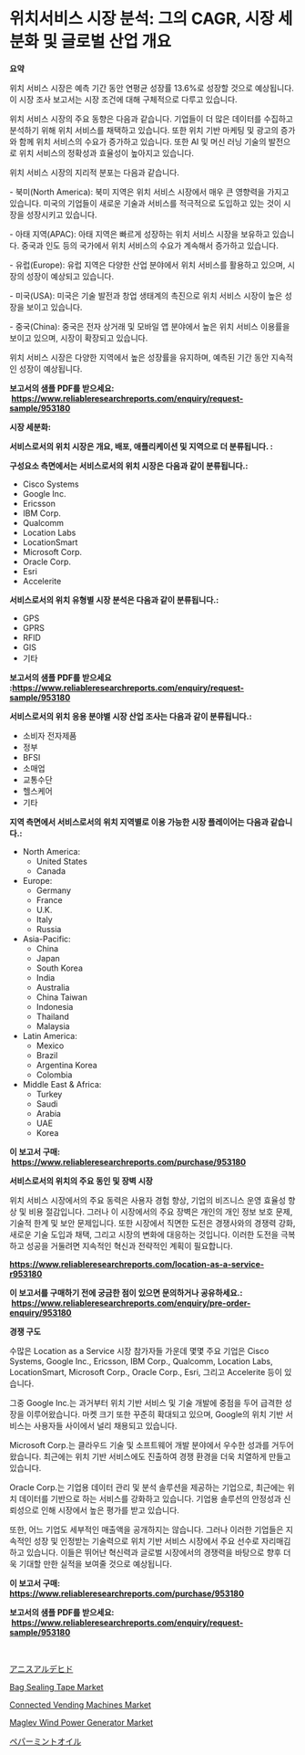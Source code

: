 <p><h1>위치서비스 시장 분석: 그의 CAGR, 시장 세분화 및 글로벌 산업 개요</h1></p><p><strong>요약</strong></p>
<p><p>위치 서비스 시장은 예측 기간 동안 연평균 성장률 13.6%로 성장할 것으로 예상됩니다. 이 시장 조사 보고서는 시장 조건에 대해 구체적으로 다루고 있습니다.</p><p>위치 서비스 시장의 주요 동향은 다음과 같습니다. 기업들이 더 많은 데이터를 수집하고 분석하기 위해 위치 서비스를 채택하고 있습니다. 또한 위치 기반 마케팅 및 광고의 증가와 함께 위치 서비스의 수요가 증가하고 있습니다. 또한 AI 및 머신 러닝 기술의 발전으로 위치 서비스의 정확성과 효율성이 높아지고 있습니다.</p><p>위치 서비스 시장의 지리적 분포는 다음과 같습니다.</p><p>- 북미(North America): 북미 지역은 위치 서비스 시장에서 매우 큰 영향력을 가지고 있습니다. 미국의 기업들이 새로운 기술과 서비스를 적극적으로 도입하고 있는 것이 시장을 성장시키고 있습니다.</p><p>- 아태 지역(APAC): 아태 지역은 빠르게 성장하는 위치 서비스 시장을 보유하고 있습니다. 중국과 인도 등의 국가에서 위치 서비스의 수요가 계속해서 증가하고 있습니다.</p><p>- 유럽(Europe): 유럽 지역은 다양한 산업 분야에서 위치 서비스를 활용하고 있으며, 시장의 성장이 예상되고 있습니다.</p><p>- 미국(USA): 미국은 기술 발전과 창업 생태계의 촉진으로 위치 서비스 시장이 높은 성장을 보이고 있습니다.</p><p>- 중국(China): 중국은 전자 상거래 및 모바일 앱 분야에서 높은 위치 서비스 이용률을 보이고 있으며, 시장이 확장되고 있습니다.</p><p>위치 서비스 시장은 다양한 지역에서 높은 성장률을 유지하며, 예측된 기간 동안 지속적인 성장이 예상됩니다.</p></p>
<p><strong>보고서의 샘플 PDF를 받으세요: &nbsp;<a href="https://www.reliableresearchreports.com/enquiry/request-sample/953180">https://www.reliableresearchreports.com/enquiry/request-sample/953180</a></strong></p>
<p><strong>시장 세분화:</strong></p>
<p><strong> 서비스로서의 위치 시장은 개요, 배포, 애플리케이션 및 지역으로 더 분류됩니다. :</strong></p>
<p><strong>구성요소 측면에서는 서비스로서의 위치 시장은 다음과 같이 분류됩니다.:</strong></p>
<p><ul><li>Cisco Systems</li><li>Google Inc.</li><li>Ericsson</li><li>IBM Corp.</li><li>Qualcomm</li><li>Location Labs</li><li>LocationSmart</li><li>Microsoft Corp.</li><li>Oracle Corp.</li><li>Esri</li><li>Accelerite</li></ul></p>
<p><strong> 서비스로서의 위치 유형별 시장 분석은 다음과 같이 분류됩니다.:</strong></p>
<p><ul><li>GPS</li><li>GPRS</li><li>RFID</li><li>GIS</li><li>기타</li></ul></p>
<p><strong>보고서의 샘플 PDF를 받으세요 :<a href="https://www.reliableresearchreports.com/enquiry/request-sample/953180">https://www.reliableresearchreports.com/enquiry/request-sample/953180</a></strong></p>
<p><strong> 서비스로서의 위치 응용 분야별 시장 산업 조사는 다음과 같이 분류됩니다.:</strong></p>
<p><ul><li>소비자 전자제품</li><li>정부</li><li>BFSI</li><li>소매업</li><li>교통수단</li><li>헬스케어</li><li>기타</li></ul></p>
<p><strong>지역 측면에서 서비스로서의 위치 지역별로 이용 가능한 시장 플레이어는 다음과 같습니다.:</strong></p>
<p><ul>
    <li>
        North America:
        <ul>
            <li>United States</li>
            <li>Canada</li>
        </ul>
    </li>
    <li>
        Europe:
        <ul>
            <li>Germany</li>
            <li>France</li>
            <li>U.K.</li>
            <li>Italy</li>
            <li>Russia</li>
        </ul>
    </li>
    <li>
        Asia-Pacific:
        <ul>
            <li>China</li>
            <li>Japan</li>
            <li>South Korea</li>
            <li>India</li>
            <li>Australia</li>
            <li>China Taiwan</li>
            <li>Indonesia</li>
            <li>Thailand</li>
            <li>Malaysia</li>
        </ul>
    </li>
    <li>
        Latin America:
        <ul>
            <li>Mexico</li>
            <li>Brazil</li>
            <li>Argentina Korea</li>
            <li>Colombia</li>
        </ul>
    </li>
    <li>
        Middle East & Africa:
        <ul>
            <li>Turkey</li>
            <li>Saudi</li>
            <li>Arabia</li>
            <li>UAE</li>
            <li>Korea</li>
        </ul>
    </li>
    </ul></p>
<p><strong>이 보고서 구매: &nbsp;<a href="https://www.reliableresearchreports.com/purchase/953180">https://www.reliableresearchreports.com/purchase/953180</a></strong></p>
<p><strong>서비스로서의 위치의 주요 동인 및 장벽 시장</strong></p>
<p><p>위치 서비스 시장에서의 주요 동력은 사용자 경험 향상, 기업의 비즈니스 운영 효율성 향상 및 비용 절감입니다. 그러나 이 시장에서의 주요 장벽은 개인의 개인 정보 보호 문제, 기술적 한계 및 보안 문제입니다. 또한 시장에서 직면한 도전은 경쟁사와의 경쟁력 강화, 새로운 기술 도입과 채택, 그리고 시장의 변화에 대응하는 것입니다. 이러한 도전을 극복하고 성공을 거둘려면 지속적인 혁신과 전략적인 계획이 필요합니다.</p></p>
<p><strong><a href="https://www.reliableresearchreports.com/location-as-a-service-r953180">https://www.reliableresearchreports.com/location-as-a-service-r953180</a></strong></p>
<p><strong>이 보고서를 구매하기 전에 궁금한 점이 있으면 문의하거나 공유하세요.: &nbsp;<a href="https://www.reliableresearchreports.com/enquiry/pre-order-enquiry/953180">https://www.reliableresearchreports.com/enquiry/pre-order-enquiry/953180</a></strong></p>
<p><strong>경쟁 구도</strong></p>
<p><p>수많은 Location as a Service 시장 참가자들 가운데 몇몇 주요 기업은 Cisco Systems, Google Inc., Ericsson, IBM Corp., Qualcomm, Location Labs, LocationSmart, Microsoft Corp., Oracle Corp., Esri, 그리고 Accelerite 등이 있습니다.</p><p>그중 Google Inc.는 과거부터 위치 기반 서비스 및 기술 개발에 중점을 두어 급격한 성장을 이루어왔습니다. 마켓 크기 또한 꾸준히 확대되고 있으며, Google의 위치 기반 서비스는 사용자들 사이에서 널리 채용되고 있습니다.</p><p>Microsoft Corp.는 클라우드 기술 및 소프트웨어 개발 분야에서 우수한 성과를 거두어왔습니다. 최근에는 위치 기반 서비스에도 진출하여 경쟁 환경을 더욱 치열하게 만들고 있습니다.</p><p>Oracle Corp.는 기업용 데이터 관리 및 분석 솔루션을 제공하는 기업으로, 최근에는 위치 데이터를 기반으로 하는 서비스를 강화하고 있습니다. 기업용 솔루션의 안정성과 신뢰성으로 인해 시장에서 높은 평가를 받고 있습니다.</p><p>또한, 어느 기업도 세부적인 매출액을 공개하지는 않습니다. 그러나 이러한 기업들은 지속적인 성장 및 인정받는 기술력으로 위치 기반 서비스 시장에서 주요 선수로 자리매김하고 있습니다. 이들은 뛰어난 혁신력과 글로벌 시장에서의 경쟁력을 바탕으로 향후 더욱 기대할 만한 실적을 보여줄 것으로 예상됩니다.</p></p>
<p><strong>이 보고서 구매: &nbsp; <a href="https://www.reliableresearchreports.com/purchase/953180">https://www.reliableresearchreports.com/purchase/953180</a></strong></p>
<p><strong>보고서의 샘플 PDF를 받으세요: &nbsp;<a href="https://www.reliableresearchreports.com/enquiry/request-sample/953180">https://www.reliableresearchreports.com/enquiry/request-sample/953180</a></strong><strong></strong></p>
<p>&nbsp;</p>
<p><p><a href="https://github.com/gfggqjbfys368009/Market-Research-Report-List-1/blob/main/750298321279.md">アニスアルデヒド</a></p><p><a href="https://issuu.com/reportprime-2/docs/bag-sealing-tape-market-size-2030.pptx">Bag Sealing Tape Market</a></p><p><a href="https://github.com/eeaveuhhh/Market-Research-Report-List-2/blob/main/connected-vending-machines-market.md">Connected Vending Machines Market</a></p><p><a href="https://github.com/khayangel/Market-Research-Report-List-2/blob/main/maglev-wind-power-generator-market.md">Maglev Wind Power Generator Market</a></p><p><a href="https://github.com/qwpelcjko9242629/Market-Research-Report-List-1/blob/main/550898121278.md">ペパーミントオイル</a></p></p>
